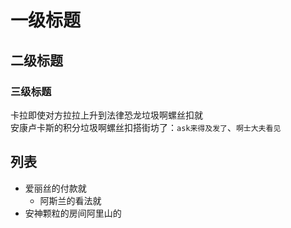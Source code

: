 # 一级标题
## 二级标题
### 三级标题

卡拉即使对方拉拉上升到法律恐龙垃圾啊螺丝扣就</br>
安康卢卡斯的积分垃圾啊螺丝扣搭街坊了：`ask来得及发了`、`啊士大夫看见`

## 列表

* 爱丽丝的付款就
	* 阿斯兰的看法就
* 安神颗粒的房间阿里山的

